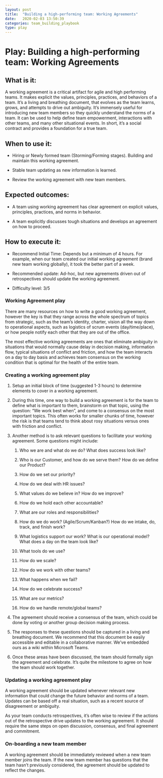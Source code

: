 ```yaml
---
layout: post
title:  "Building a high-performing team: Working Agreements"
date:   2020-02-03 13:50:39
categories: team_building_playbook
type: play
---
```


Play: Building a high-performing team: Working Agreements
=========================================================

What is it:
-----------

A working agreement is a critical artifact for agile and high performing teams.
It makes explicit the values, principles, practices, and behaviors of a team.
It’s a living and breathing document, that evolves as the team learns, grows,
and attempts to drive out ambiguity. It’s immensely useful for introducing new
team members so they quickly understand the norms of a team. It can be used to help
define team empowerment, interactions with other teams, and many other
situational events. In short, it’s a social contract and provides a foundation
for a true team. 

When to use it:
---------------

-   Hiring or Newly formed team (Storming/Forming stages). Building and maintain
    this working agreement.

-   Stable team updating as new information is learned.

-   Review the working agreement with new team members.

Expected outcomes:
------------------

-   A team using working agreement has clear agreement on explicit values,
    principles, practices, and norms in behavior.

-   A team explicitly discusses tough situations and develops an agreement on
    how to proceed.

How to execute it:
------------------

-   Recommend Initial Time: Depends but a minimum of 4 hours. For example, when
    our team created our initial working agreement (brand new team working
    globally), it took the better part of a week.

-   Recommended update: Ad-hoc, but new agreements driven out of retrospectives
    should update the working agreement.

-   Difficulty level: 3/5

### Working Agreement play

There are many resources on how to write a good working agreement, however the
key is that they range across the whole spectrum of topics from strategic, such as
the team’s identity, charter, vision all the way down to operational aspects,
such as logistics of scrum events (day/time/place), or how people notify each
other that they are out of the office.

The most effective working agreements are ones that eliminate ambiguity in
situations that would normally cause delay in decision making, information flow,
typical situations of conflict and friction, and how the team interacts on a day
to day basis and achieves team consensus on the working condition that is
optimal for the health of the entire team.

### Creating a working agreement play

1.  Setup an initial block of time (suggested 1-3 hours) to determine elements
    to cover in a working agreement.

2.  During this time, one way to build a working agreement is for the team to
    define what is important to them, brainstorm on that topic, using the
    question: “We work best when”, and come to a consensus on the most important
    topics. This often works for smaller chunks of time, however the risk is
    that teams tend to think about rosy situations versus ones with friction and
    conflict.

3.  Another method is to ask relevant questions to facilitate your working agreement. Some questions might include:

    1.  Who we are and what do we do? What does success look like?

    2.  Who is our Customer, and how do we serve them? How do we define our
        Product?

    3.  How do we set our priority?

    4.  How do we deal with HR issues?

    5.  What values do we believe in? How do we improve?

    6.  How do we hold each other accountable?

    7.  What are our roles and responsibilities?

    8.  How do we do work? (Agile/Scrum/Kanban?) How do we intake, do, track,
        and finish work? 

    9.  What logistics support our work? What is our operational model? What
        does a day on the team look like?

    10. What tools do we use?

    11. How do we scale?

    12. How do we work with other teams?

    13. What happens when we fail?

    14. How do we celebrate success?

    15. What are our metrics?

    16. How do we handle remote/global teams?

4.  The agreement should receive a consensus of the team, which could be done by
    voting or another group decision making process.

5.  The responses to these questions should be captured in a living and
    breathing document. We recommend that this document be easily accessible and
    editable in a collaborative manner. We’ve embedded ours as a wiki within
    Microsoft Teams.

6.  Once these areas have been discussed, the team should formally sign the
    agreement and celebrate. It’s quite the milestone to agree on how the team
    should work together.

### Updating a working agreement play

A working agreement should be updated whenever relevant new information that
could change the future behavior and norms of a team. Updates can be based off a
real situation, such as a recent source of disagreement or ambiguity.

As your team conducts retrospectives, it’s often wise to review if the actions
out of the retrospective drive updates to the working agreement. It should
require the same steps on open discussion, consensus, and final agreement and
commitment.

### On-boarding a new team member

A working agreement should be immediately reviewed when a new team member joins
the team. If the new team member has questions that the team hasn’t previously
considered, the agreement should be updated to reflect the changes.
